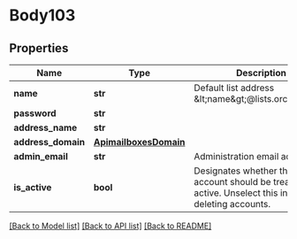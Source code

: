 # Body103

## Properties
Name | Type | Description | Notes
------------ | ------------- | ------------- | -------------
**name** | **str** | Default list address &amp;lt;name&amp;gt;@lists.orchestra.lan | 
**password** | **str** |  | 
**address_name** | **str** |  | 
**address_domain** | [**ApimailboxesDomain**](ApimailboxesDomain.md) |  | [optional] 
**admin_email** | **str** | Administration email address | 
**is_active** | **bool** | Designates whether this account should be treated as active. Unselect this instead of deleting accounts. | [optional] 

[[Back to Model list]](../README.md#documentation-for-models) [[Back to API list]](../README.md#documentation-for-api-endpoints) [[Back to README]](../README.md)

